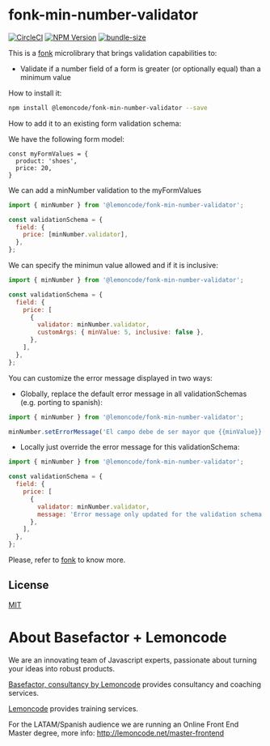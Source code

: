 # fonk-min-number-validator

[![CircleCI](https://badgen.net/github/status/Lemoncode/fonk-min-number-validator/master?icon=circleci&label=circleci)](https://circleci.com/gh/Lemoncode/fonk-min-number-validator/tree/master)
[![NPM Version](https://badgen.net/npm/v/@lemoncode/fonk-min-number-validator?icon=npm&label=npm)](https://www.npmjs.com/package/@lemoncode/fonk-min-number-validator)
[![bundle-size](https://badgen.net/bundlephobia/min/@lemoncode/fonk-min-number-validator)](https://bundlephobia.com/result?p=@lemoncode/fonk-min-number-validator)

This is a [fonk](https://github.com/Lemoncode/fonk) microlibrary that brings validation capabilities to:

- Validate if a number field of a form is greater (or optionally equal) than a minimum value

How to install it:

```bash
npm install @lemoncode/fonk-min-number-validator --save
```

How to add it to an existing form validation schema:

We have the following form model:

```
const myFormValues = {
  product: 'shoes',
  price: 20,
}
```

We can add a minNumber validation to the myFormValues

```javascript
import { minNumber } from '@lemoncode/fonk-min-number-validator';

const validationSchema = {
  field: {
    price: [minNumber.validator],
  },
};
```

We can specify the minimun value allowed and if it is inclusive:

```javascript
import { minNumber } from '@lemoncode/fonk-min-number-validator';

const validationSchema = {
  field: {
    price: [
      {
        validator: minNumber.validator,
        customArgs: { minValue: 5, inclusive: false },
      },
    ],
  },
};
```

You can customize the error message displayed in two ways:

- Globally, replace the default error message in all validationSchemas (e.g. porting to spanish):

```javascript
import { minNumber } from '@lemoncode/fonk-min-number-validator';

minNumber.setErrorMessage('El campo debe de ser mayor que {{minValue}}');
```

- Locally just override the error message for this validationSchema:

```javascript
import { minNumber } from '@lemoncode/fonk-min-number-validator';

const validationSchema = {
  field: {
    price: [
      {
        validator: minNumber.validator,
        message: 'Error message only updated for the validation schema',
      },
    ],
  },
};
```

Please, refer to [fonk](https://github.com/Lemoncode/fonk) to know more.

## License

[MIT](./LICENSE)

# About Basefactor + Lemoncode

We are an innovating team of Javascript experts, passionate about turning your ideas into robust products.

[Basefactor, consultancy by Lemoncode](http://www.basefactor.com) provides consultancy and coaching services.

[Lemoncode](http://lemoncode.net/services/en/#en-home) provides training services.

For the LATAM/Spanish audience we are running an Online Front End Master degree, more info: http://lemoncode.net/master-frontend
